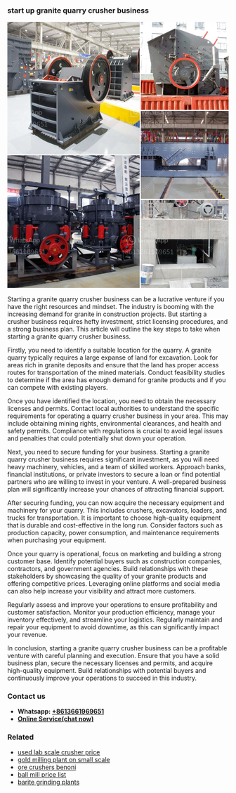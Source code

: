 <h3>start up granite quarry crusher business</h3><img src='1708408628.jpg' alt=''><p>Starting a granite quarry crusher business can be a lucrative venture if you have the right resources and mindset. The industry is booming with the increasing demand for granite in construction projects. But starting a crusher business requires hefty investment, strict licensing procedures, and a strong business plan. This article will outline the key steps to take when starting a granite quarry crusher business.</p><p>Firstly, you need to identify a suitable location for the quarry. A granite quarry typically requires a large expanse of land for excavation. Look for areas rich in granite deposits and ensure that the land has proper access routes for transportation of the mined materials. Conduct feasibility studies to determine if the area has enough demand for granite products and if you can compete with existing players.</p><p>Once you have identified the location, you need to obtain the necessary licenses and permits. Contact local authorities to understand the specific requirements for operating a quarry crusher business in your area. This may include obtaining mining rights, environmental clearances, and health and safety permits. Compliance with regulations is crucial to avoid legal issues and penalties that could potentially shut down your operation.</p><p>Next, you need to secure funding for your business. Starting a granite quarry crusher business requires significant investment, as you will need heavy machinery, vehicles, and a team of skilled workers. Approach banks, financial institutions, or private investors to secure a loan or find potential partners who are willing to invest in your venture. A well-prepared business plan will significantly increase your chances of attracting financial support.</p><p>After securing funding, you can now acquire the necessary equipment and machinery for your quarry. This includes crushers, excavators, loaders, and trucks for transportation. It is important to choose high-quality equipment that is durable and cost-effective in the long run. Consider factors such as production capacity, power consumption, and maintenance requirements when purchasing your equipment.</p><p>Once your quarry is operational, focus on marketing and building a strong customer base. Identify potential buyers such as construction companies, contractors, and government agencies. Build relationships with these stakeholders by showcasing the quality of your granite products and offering competitive prices. Leveraging online platforms and social media can also help increase your visibility and attract more customers.</p><p>Regularly assess and improve your operations to ensure profitability and customer satisfaction. Monitor your production efficiency, manage your inventory effectively, and streamline your logistics. Regularly maintain and repair your equipment to avoid downtime, as this can significantly impact your revenue.</p><p>In conclusion, starting a granite quarry crusher business can be a profitable venture with careful planning and execution. Ensure that you have a solid business plan, secure the necessary licenses and permits, and acquire high-quality equipment. Build relationships with potential buyers and continuously improve your operations to succeed in this industry.</p><h3>Contact us</h3><ul><li><strong>Whatsapp:&nbsp;<a href="https://wa.me/8613661969651">+8613661969651</a></strong></li><li><a href="https://swt.shibang-china.com/?git&amp;zhl&amp;start up granite quarry crusher business"><strong>Online Service(chat now)</strong></a></li></ul><h3>Related</h3><ul><li><a href='used lab scale crusher price.md'>used lab scale crusher price</a></li><li><a href='gold milling plant on small scale.md'>gold milling plant on small scale</a></li><li><a href='ore crushers benoni.md'>ore crushers benoni</a></li><li><a href='ball mill price list.md'>ball mill price list</a></li><li><a href='barite grinding plants.md'>barite grinding plants</a></li></ul>